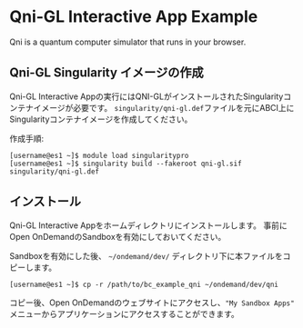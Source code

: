 # Qni-GL Interactive App Example

Qni is a quantum computer simulator that runs in your browser.

## Qni-GL Singularity イメージの作成

Qni-GL Interactive Appの実行にはQNI-GLがインストールされたSingularityコンテナイメージが必要です。
`singularity/qni-gl.def`ファイルを元にABCI上にSingularityコンテナイメージを作成してください。

作成手順:

```
[username@es1 ~]$ module load singularitypro
[username@es1 ~]$ singularity build --fakeroot qni-gl.sif singularity/qni-gl.def
```

## インストール

Qni-GL Interactive Appをホームディレクトリにインストールします。
事前にOpen OnDemandのSandboxを有効にしておいてください。

Sandboxを有効にした後、 `~/ondemand/dev/` ディレクトリ下に本ファイルをコピーします。

```
[username@es1 ~]$ cp -r /path/to/bc_example_qni ~/ondemand/dev/qni
```

コピー後、Open OnDemandのウェブサイトにアクセスし、`"My Sandbox Apps"` メニューからアプリケーションにアクセスすることができます。
